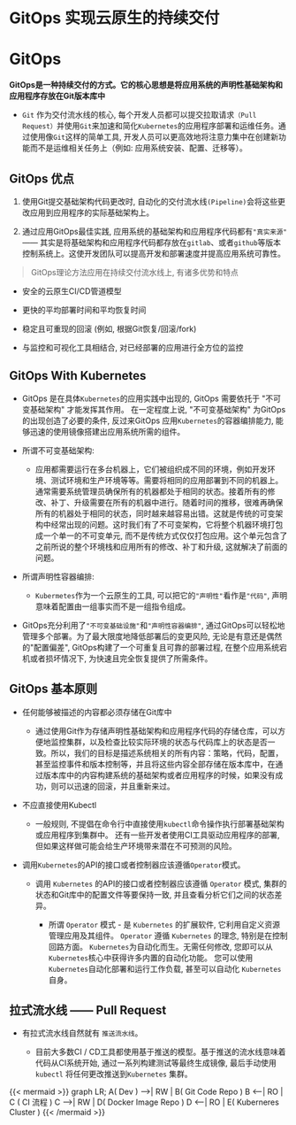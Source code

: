 # GitOps 实现云原生的持续交付



# GitOps

**GitOps是一种持续交付的方式。它的核心思想是将应用系统的声明性基础架构和应用程序存放在Git版本库中**

* `Git` 作为交付流水线的核心, 每个开发人员都可以提交拉取请求`（Pull Request）`并使用`Git`来加速和简化`Kubernetes`的应用程序部署和运维任务。通过使用像`Git`这样的简单工具, 开发人员可以更高效地将注意力集中在创建新功能而不是运维相关任务上（例如: 应用系统安装、配置、迁移等）。



## GitOps 优点

1. 使用Git提交基础架构代码更改时, 自动化的交付流水线`(Pipeline)`会将这些更改应用到应用程序的实际基础架构上。

2. 通过应用GitOps最佳实践, 应用系统的基础架构和应用程序代码都有`"真实来源"` —— 其实是将基础架构和应用程序代码都存放在`gitlab`、或者`github`等版本控制系统上。这使开发团队可以提高开发和部署速度并提高应用系统可靠性。


> GitOps理论方法应用在持续交付流水线上, 有诸多优势和特点

* 安全的云原生CI/CD管道模型

* 更快的平均部署时间和平均恢复时间

* 稳定且可重现的回滚 (例如, 根据Git恢复/回滚/fork)

* 与监控和可视化工具相结合, 对已经部署的应用进行全方位的监控


## GitOps With Kubernetes


* GitOps 是在具体`Kubernetes`的应用实践中出现的, GitOps 需要依托于 "不可变基础架构" 才能发挥其作用。 在一定程度上说, "不可变基础架构" 为GitOps的出现创造了必要的条件, 反过来GitOps 应用`Kubernetes`的容器编排能力, 能够迅速的使用镜像搭建出应用系统所需的组件。


* 所谓不可变基础架构:

  * 应用都需要运行在多台机器上，它们被组织成不同的环境，例如开发环境、测试环境和生产环境等等。需要将相同的应用部署到不同的机器上。通常需要系统管理员确保所有的机器都处于相同的状态。接着所有的修改、补丁、升级需要在所有的机器中进行。随着时间的推移，很难再确保所有的机器处于相同的状态，同时越来越容易出错。这就是传统的可变架构中经常出现的问题。这时我们有了不可变架构，它将整个机器环境打包成一个单一的不可变单元, 而不是传统方式仅仅打包应用。这个单元包含了之前所说的整个环境栈和应用所有的修改、补丁和升级, 这就解决了前面的问题。


* 所谓声明性容器编排:

  * `Kubermetes`作为一个云原生的工具, 可以把它的`"声明性"`看作是`"代码"`, 声明意味着配置由一组事实而不是一组指令组成。


* GitOps充分利用了`"不可变基础设施"`和`"声明性容器编排"`, 通过GitOps可以轻松地管理多个部署。为了最大限度地降低部署后的变更风险, 无论是有意还是偶然的"配置偏差", GitOps构建了一个可重复且可靠的部署过程, 在整个应用系统宕机或者损坏情况下, 为快速且完全恢复提供了所需条件。



## GitOps 基本原则

* 任何能够被描述的内容都必须存储在Git库中

  * 通过使用Git作为存储声明性基础架构和应用程序代码的存储仓库，可以方便地监控集群，以及检查比较实际环境的状态与代码库上的状态是否一致。所以，我们的目标是描述系统相关的所有内容：策略，代码，配置，甚至监控事件和版本控制等，并且将这些内容全部存储在版本库中，在通过版本库中的内容构建系统的基础架构或者应用程序的时候，如果没有成功，则可以迅速的回滚，并且重新来过。

* 不应直接使用Kubectl

  * 一般规则, 不提倡在命令行中直接使用`kubectl`命令操作执行部署基础架构或应用程序到集群中。 还有一些开发者使用CI工具驱动应用程序的部署, 但如果这样做可能会给生产环境带来潜在不可预测的风险。


* 调用`Kubernetes`的API的接口或者控制器应该遵循`Operator`模式。

  * 调用 `Kubernetes` 的API的接口或者控制器应该遵循 `Operator` 模式, 集群的状态和Git库中的配置文件等要保持一致, 并且查看分析它们之间的状态差异。

    * 所谓 `Operator` 模式 - 是 `Kubernetes` 的扩展软件, 它利用自定义资源管理应用及其组件。 `Operator` 遵循 `Kubernetes` 的理念, 特别是在控制回路方面。 `Kubernetes`为自动化而生。无需任何修改, 您即可以从`Kubernetes`核心中获得许多内置的自动化功能。 您可以使用`Kubernetes`自动化部署和运行工作负载, 甚至可以自动化 `Kubernetes` 自身。 



## 拉式流水线 —— Pull Request


* 有拉式流水线自然就有 `推送流水线`。

  * 目前大多数CI / CD工具都使用基于推送的模型。基于推送的流水线意味着代码从CI系统开始, 通过一系列构建测试等最终生成镜像, 最后手动使用 `kubectl` 将任何更改推送到`Kubernetes` 集群。 

{{< mermaid >}}
graph LR;
    A( Dev ) -->| RW | B( Git Code Repo )
    B <--| RO | C ( CI 流程 )
    C -->| RW | D( Docker Image Repo )
    D <--| RO | E( Kuberneres Cluster ) 
{{< /mermaid >}}

